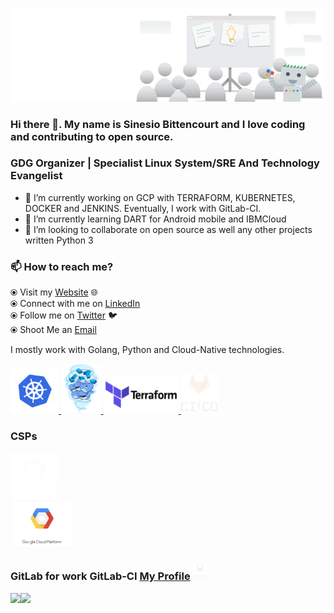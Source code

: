 ![gif](https://github.com/sinesiobittencourt/sinesiobittencourt/blob/master/assets/vwmu-header.gif)
### Hi there 👋. My name is Sinesio Bittencourt and I love coding and contributing to open source.
### GDG Organizer | Specialist Linux System/SRE And Technology Evangelist

- 🔭 I’m currently working on GCP with TERRAFORM, KUBERNETES, DOCKER and JENKINS. Eventually, I work with GitLab-CI.
- 🌱 I’m currently learning DART for Android mobile and IBMCloud 
- 👯 I’m looking to collaborate on open source as well any other projects written Python 3

### 📫 How to reach me? 

  ⦿ Visit my [Website](https://www.sinesio.com.br) 🌐 <br>
  ⦿ Connect with me on [LinkedIn](https://www.linkedin.com/in/sinesiobittencourt) <br>
  ⦿ Follow me on [Twitter](https://twitter.com/sinesio_) 🐦 <br>
  ⦿ Shoot Me an [Email](mailto:contato@sinesio.com.br)  <br>
  
  I mostly work with Golang, Python and Cloud-Native technologies. 
  
  <p float="left">
  <a href="https://kubernetes.io/" target="_blank" >
    <img src="https://github.com/sinesiobittencourt/sinesiobittencourt/blob/master/assets/k8s.gif"  height="75" />
  </a>
  <a href="https://www.docker.com/" target="_blank" >
    <img src="https://github.com/sinesiobittencourt/sinesiobittencourt/blob/master/assets/docker.gif"  height="80" /> 
  </a>
    <a href="https://www.terraform.io/" target="_blank" >
    <img src="https://github.com/sinesiobittencourt/sinesiobittencourt/blob/master/assets/terraform.gif" width="120" />
  </a>
  <a href="https://docs.gitlab.com/ee/ci/" target="_blank" >
    <img src="https://github.com/sinesiobittencourt/sinesiobittencourt/blob/master/assets/cicd.gif"  height="65" />
  </a>
 </p>
  
  ### CSPs
  
 <p float="left">
  <a href="#" target="_blank" >
    <img src="https://github.com/sinesiobittencourt/sinesiobittencourt/blob/master/assets/do.gif"  height="75" />
  </a> <br>
  <a href="#" target="_blank" >
    <img src="https://github.com/sinesiobittencourt/sinesiobittencourt/blob/master/assets/google-2Bcloud.gif"  height="75" />
  </a> 
 </p>
  
  ### GitLab for work GitLab-CI [My Profile](https://gitlab.com/sinesiobittencourt) <img src="https://github.com/sinesiobittencourt/sinesiobittencourt/blob/master/assets/cicd.gif"  height="25" />
<p>



<img align='left' src="https://github-readme-stats.vercel.app/api?username=sinesiobittencourt&show_icons=true">


<img align='left' src="https://github-readme-stats.vercel.app/api/top-langs?username=sinesiobittencourt&show_icons=true">


